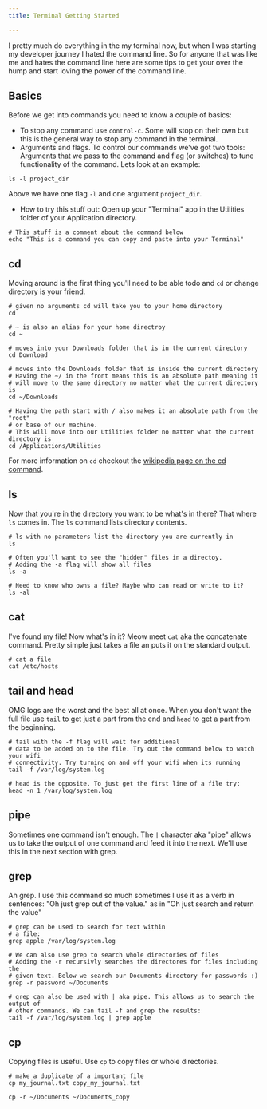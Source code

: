```yaml
---
title: Terminal Getting Started

---
```


I pretty much do everything in the my terminal now, but when I was starting my
developer journey I hated the command line. So for anyone that was like me and
hates the command line here are some tips to get your over the hump and start
loving the power of the command line.

## Basics

Before we get into commands you need to know a couple of basics:

* To stop any command use `control-c`. Some will stop on their own but this
is the general way to stop any command in the terminal.
* Arguments and flags. To control our commands we've got two tools: Arguments
that we pass to the command and flag (or switches) to tune functionality of the
command. Lets look at an example:

<pre><code data-language="shell">ls -l project_dir
</code></pre>

Above we have one flag `-l` and one argument `project_dir`.

* How to try this stuff out: Open up your "Terminal" app in the Utilities folder
of your Application directory.

<pre><code data-language="shell"># This stuff is a comment about the command below
echo "This is a command you can copy and paste into your Terminal"
</code></pre>

## cd

Moving around is the first thing you'll need to be able todo and `cd` or change
directory is your friend.

<pre><code data-language="shell"># given no arguments cd will take you to your home directory
cd

# ~ is also an alias for your home directroy
cd ~

# moves into your Downloads folder that is in the current directory
cd Download

# moves into the Downloads folder that is inside the current directory
# Having the ~/ in the front means this is an absolute path meaning it
# will move to the same directory no matter what the current directory is
cd ~/Downloads

# Having the path start with / also makes it an absolute path from the "root"
# or base of our machine.
# This will move into our Utilities folder no matter what the current directory is
cd /Applications/Utilities
</code></pre>

For more information on `cd` checkout the [wikipedia page on the cd command](http://en.wikipedia.org/wiki/Cd_\(command\)).

## ls

Now that you're in the directory you want to be what's in there? That where `ls`
comes in. The `ls` command lists directory contents.

<pre><code data-language="shell"># ls with no parameters list the directory you are currently in
ls

# Often you'll want to see the "hidden" files in a directoy.
# Adding the -a flag will show all files
ls -a

# Need to know who owns a file? Maybe who can read or write to it?
ls -al
</code></pre>

## cat

I've found my file! Now what's in it? Meow meet `cat` aka the concatenate command.
Pretty simple just takes a file an puts it on the standard output.

<pre><code data-language="shell"># cat a file
cat /etc/hosts
</code></pre>

## tail and head

OMG logs are the worst and the best all at once. When you don't want the full
file use `tail` to get just a part from the end and `head` to get a part from
the beginning.

<pre><code data-language="shell"># tail with the -f flag will wait for additional
# data to be added on to the file. Try out the command below to watch your wifi
# connectivity. Try turning on and off your wifi when its running
tail -f /var/log/system.log

# head is the opposite. To just get the first line of a file try:
head -n 1 /var/log/system.log
</code></pre>

## pipe

Sometimes one command isn't enough. The `|` character aka "pipe" allows us to
take the output of one command and feed it into the next. We'll use this in the
next section with grep.

## grep

Ah grep. I use this command so much sometimes I use it as a verb in sentences:
"Oh just grep out of the value." as in "Oh just search and return the value"


<pre><code data-language="shell"># grep can be used to search for text within
# a file:
grep apple /var/log/system.log

# We can also use grep to search whole directories of files
# Adding the -r recursivly searches the directores for files including the
# given text. Below we search our Documents directory for passwords :)
grep -r password ~/Documents

# grep can also be used with | aka pipe. This allows us to search the output of
# other commands. We can tail -f and grep the results:
tail -f /var/log/system.log | grep apple
</code></pre>

## cp

Copying files is useful. Use `cp` to copy files or whole directories.

<pre><code data-language="shell"># make a duplicate of a important file
cp my_journal.txt copy_my_journal.txt

cp -r ~/Documents ~/Documents_copy
</code></pre>
